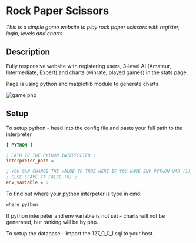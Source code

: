 # Rock Paper Scissors
*This is a simple game website to play rock paper scissors 
with register, login, levels and charts*

## Description

Fully responsive website with registering users,
3-level AI (Amateur, Intermediate, Expert) 
and charts (winrate, played games)
in the stats page.

Page is using python and matplotlib module
to generate charts

![game.php](https://user-images.githubusercontent.com/65545676/110085530-80d36680-7d91-11eb-9d50-f86f3479dee9.png)


## Setup

To setup python - head into the config file 
and paste your full path to the interpreter

```ini
[ PYTHON ]

; PATH TO THE PYTHON INTERPRETER ;
interpreter_path =

; YOU CAN CHANGE THE VALUE TO TRUE HERE IF YOU HAVE ENV PYTHON VAR (1) ;
; ELSE LEAVE IT FALSE (0) ;
env_variable = 0
```

To find out where your python interpeter is
type in cmd:
```cmd
where python
```
If python interpeter and env variable 
is not set - charts will not be generated, 
but ranking will be by php.

To setup the database - import the 127_0_0_1.sql to your 
host.
